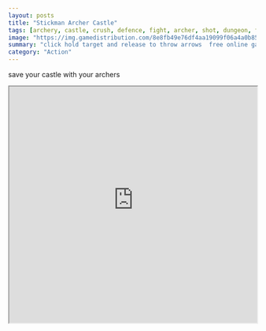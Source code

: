 ```yaml
---
layout: posts
title: "Stickman Archer Castle"
tags: [archery, castle, crush, defence, fight, archer, shot, dungeon, free, online, games, oyna, game, free, games, play, play, games]
image: "https://img.gamedistribution.com/8e8fb49e76df4aa19099f06a4a0b851e-512x384.jpeg"
summary: "click hold target and release to throw arrows  free online games oyna game free games play play games"
category: "Action"
---
```


save your castle with your archers

<iframe width="100%" height="480px;" src="https://html5.gamedistribution.com/8e8fb49e76df4aa19099f06a4a0b851e/"></iframe>